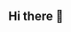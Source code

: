 ## Hi there 👋

<!--
**AmenBuilds/AmenBuilds** is a ✨ _special_ ✨ repository because its `README![Gemini_Generated_Image_d6lu1yd6lu1yd6lu](https://github.com/user-attachments/assets/142de299-6460-4902-9e4e-3f4fc9e0f3f8)
.md` (this file) appears on your GitHub profile.

Here are some ideas to get you started:

- 🔭 I’m currently working on ...
- 🌱 I’m currently learning ...
- 👯 I’m looking to collaborate on ...
- 🤔 I’m looking for help with ...
- 💬 Ask me about ...
- 📫 How to reach me: ...
- 😄 Pronouns: ...
- ⚡ Fun fact: ...
-->
